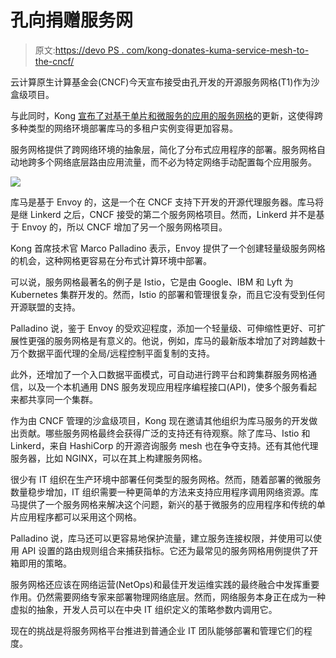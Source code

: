 # 孔向捐赠服务网

> 原文:[https://devo PS . com/kong-donates-kuma-service-mesh-to-the-cncf/](https://devops.com/kong-donates-kuma-service-mesh-to-the-cncf/)

云计算原生计算基金会(CNCF)今天宣布接受由孔开发的开源服务网格(T1)作为沙盒级项目。

与此同时，Kong [宣布了对基于单片和微服务的应用的服务网格](https://konghq.com/press-release/kong-releases-new-version-kuma-bring-service-mesh-hybrid-workloads/?utm_source=pressrelease&utm_medium=referral&utm_campaign=kuma-cncf-donation)的更新，这使得跨多种类型的网络环境部署库马的多租户实例变得更加容易。

服务网格提供了跨网络环境的抽象层，简化了分布式应用程序的部署。服务网格自动地跨多个网络底层路由应用流量，而不必为特定网络手动配置每个应用服务。

![](../Images/0f232e091d89f983a9f29014afdb8a01.png)

库马是基于 Envoy 的，这是一个在 CNCF 支持下开发的开源代理服务器。库马将是继 Linkerd 之后，CNCF 接受的第二个服务网格项目。然而，Linkerd 并不是基于 Envoy 的，所以 CNCF 增加了另一个服务网格项目。

Kong 首席技术官 Marco Palladino 表示，Envoy 提供了一个创建轻量级服务网格的机会，这种网格更容易在分布式计算环境中部署。

可以说，服务网格最著名的例子是 Istio，它是由 Google、IBM 和 Lyft 为 Kubernetes 集群开发的。然而，Istio 的部署和管理很复杂，而且它没有受到任何开源联盟的支持。

Palladino 说，鉴于 Envoy 的受欢迎程度，添加一个轻量级、可伸缩性更好、可扩展性更强的服务网格是有意义的。他说，例如，库马的最新版本增加了对跨越数十万个数据平面代理的全局/远程控制平面复制的支持。

此外，还增加了一个入口数据平面模式，可自动进行跨平台和跨集群服务网格通信，以及一个本机通用 DNS 服务发现应用程序编程接口(API)，使多个服务看起来都共享同一个集群。

作为由 CNCF 管理的沙盒级项目，Kong 现在邀请其他组织为库马服务的开发做出贡献。哪些服务网格最终会获得广泛的支持还有待观察。除了库马、Istio 和 Linkerd，来自 HashiCorp 的开源咨询服务 mesh 也在争夺支持。还有其他代理服务器，比如 NGINX，可以在其上构建服务网格。

很少有 IT 组织在生产环境中部署任何类型的服务网格。然而，随着部署的微服务数量稳步增加，IT 组织需要一种更简单的方法来支持应用程序调用网络资源。库马提供了一个服务网格来解决这个问题，新兴的基于微服务的应用程序和传统的单片应用程序都可以采用这个网格。

Palladino 说，库马还可以更容易地保护流量，建立服务连接权限，并使用可以使用 API 设置的路由规则组合来捕获指标。它还为最常见的服务网格用例提供了开箱即用的策略。

服务网格还应该在网络运营(NetOps)和最佳开发运维实践的最终融合中发挥重要作用。仍然需要网络专家来部署物理网络底层。然而，网络服务本身正在成为一种虚拟的抽象，开发人员可以在中央 IT 组织定义的策略参数内调用它。

现在的挑战是将服务网格平台推进到普通企业 IT 团队能够部署和管理它们的程度。
